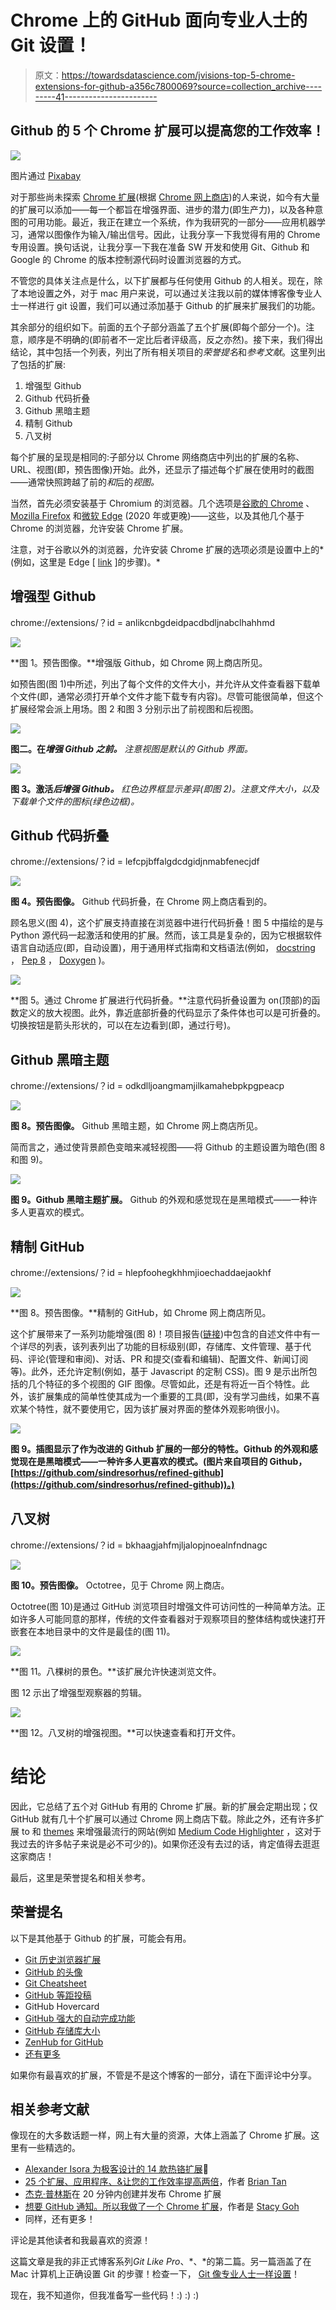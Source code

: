 # Chrome 上的 GitHub 面向专业人士的 Git 设置！

> 原文：<https://towardsdatascience.com/jvisions-top-5-chrome-extensions-for-github-a356c7800069?source=collection_archive---------41----------------------->

## Github 的 5 个 Chrome 扩展可以提高您的工作效率！

![](img/53b5598c75f22e914f3dc8eead6f7455.png)

图片通过 [Pixabay](https://pixabay.com/vectors/processor-bar-machine-strong-41295/)

对于那些尚未探索 [Chrome 扩展](https://support.google.com/chrome_webstore/answer/2664769?hl=en)(根据 [Chrome 网上商店](https://chrome.google.com/webstore/category/extensions))的人来说，如今有大量的扩展可以添加——每一个都旨在增强界面、进步的潜力(即生产力)，以及各种意图的可用功能。最近，我正在建立一个系统，作为我研究的一部分——应用机器学习，通常以图像作为输入/输出信号。因此，让我分享一下我觉得有用的 Chrome 专用设置。换句话说，让我分享一下我在准备 SW 开发和使用 Git、Github 和 Google 的 Chrome 的版本控制源代码时设置浏览器的方式。

不管您的具体关注点是什么，以下扩展都与任何使用 Github 的人相关。现在，除了本地设置之外，对于 mac 用户来说，可以通过关注我以前的媒体博客像专业人士一样进行 git 设置，我们可以通过添加基于 Github 的扩展来扩展我们的功能。

其余部分的组织如下。前面的五个子部分涵盖了五个扩展(即每个部分一个)。注意，顺序是不明确的(即前者不一定比后者评级高，反之亦然)。接下来，我们得出结论，其中包括一个列表，列出了所有相关项目的*荣誉提名*和*参考文献*。这里列出了包括的扩展:

1.  增强型 Github
2.  Github 代码折叠
3.  Github 黑暗主题
4.  精制 Github
5.  八叉树

每个扩展的呈现是相同的:子部分以 Chrome 网络商店中列出的扩展的名称、URL、视图(即，预告图像)开始。此外，还显示了描述每个扩展在使用时的截图——通常快照跨越了前的*和*后的*视图。*

当然，首先必须安装基于 Chromium 的浏览器。几个选项是[谷歌的 Chrome](https://www.google.com/chrome/?brand=CHBF&ds_kid=43700052784036214&utm_source=bing&utm_medium=cpc&utm_campaign=1008138%20%7C%20Chrome%20Win10%20%7C%20DR%20%7C%20ESS01%20%7C%20NA%20%7C%20US%20%7C%20en%20%7C%20Desk%20%7C%20BING%20SEM%20%7C%20BKWS%20~%20Top%20KWDS%20-%20Exact%20-%20NEW&utm_term=google%20chrome&utm_content=Desk%20%7C%20BING%20SEM%20%7C%20BKWS%20%7C%20Exact%20~%20Google%20Chrome%20~%20Top%20KWDS&gclid=COLug8C94uoCFcnwswod5tsEbA&gclsrc=ds) 、 [Mozilla Firefox](https://www.mozilla.org/en-US/exp/firefox/new/) 和[微软 Edge](https://www.microsoft.com/en-us/edge) (2020 年或更晚)——这些，以及其他几个基于 Chrome 的浏览器，允许安装 Chrome 扩展。

注意，对于谷歌以外的浏览器，允许安装 Chrome 扩展的选项必须是设置中上的*(例如，这里是 Edge [ [link](https://www.onmsft.com/how-to/how-to-install-extensions-from-the-chrome-store-on-edge-insider#:~:text=Here%20are%20the%20steps%20required%20to%20add%20extensions,ability%20to%20allow%20extensions%20from%20other%20stores.%20) ]的步骤)。*

## 增强型 Github

chrome://extensions/？id = anlikcnbgdeidpacdbdljnabclhahhmd

![](img/d5c2c13ff4e242c7b1812903e014df7d.png)

**图 1。预告图像。**增强版 Github，如 Chrome 网上商店所见。

如预告图(图 1)中所述，列出了每个文件的文件大小，并允许从文件查看器下载单个文件(即，通常必须打开单个文件才能下载专有内容)。尽管可能很简单，但这个扩展经常会派上用场。图 2 和图 3 分别示出了前视图和后视图。

![](img/7ab3ca0b206f0206c2fb15766589299c.png)

**图二。在*增强 Github 之前。*** *注意视图是默认的 Github 界面。*

![](img/1619ef3f1052c6eeb03860075a85f479.png)

**图 3。激活*后增强 Github。*** *红色边界框显示差异(即图 2)。注意文件大小，以及下载单个文件的图标(绿色边框)。*

## Github 代码折叠

chrome://extensions/？id = lefcpjbffalgdcdgidjnmabfenecjdf

![](img/b2da999c4dbc0aecad692aff6e6d74b2.png)

**图 4。预告图像。** Github 代码折叠，在 Chrome 网上商店看到的。

顾名思义(图 4)，这个扩展支持直接在浏览器中进行代码折叠！图 5 中描绘的是与 Python 源代码一起激活和使用的扩展。然而，该工具是复杂的，因为它根据软件语言自动适应(即，自动设置)，用于通用样式指南和文档语法(例如， [docstring](https://www.pythonforbeginners.com/basics/python-docstrings/) ， [Pep 8](https://pep8.org/) ， [Doxygen](https://www.doxygen.nl/index.html) )。

![](img/ffc7ae847d832ee0f4986d6888d8b719.png)

**图 5。通过 Chrome 扩展进行代码折叠。**注意代码折叠设置为 on(顶部)的函数定义的放大视图。此外，靠近底部折叠的代码显示了条件体也可以是可折叠的。切换按钮是箭头形状的，可以在左边看到(即，通过行号)。

## Github 黑暗主题

chrome://extensions/？id = odkdlljoangmamjilkamahebpkpgpeacp

![](img/2155a7e4fdf77f99ae6f767589e890ea.png)

**图 8。预告图像。** Github 黑暗主题，如 Chrome 网上商店所见。

简而言之，通过使背景颜色变暗来减轻视图——将 Github 的主题设置为暗色(图 8 和图 9)。

![](img/5644dc7ec4bf540ca74aae371524d67f.png)

**图 9。Github 黑暗主题扩展。** Github 的外观和感觉现在是黑暗模式——一种许多人更喜欢的模式。

## 精制 GitHub

chrome://extensions/？id = hlepfoohegkhhmjioechaddaejaokhf

![](img/733081659a7ab74bfb0fb66e06d7d1af.png)

**图 8。预告图像。**精制的 GitHub，如 Chrome 网上商店所见。

这个扩展带来了一系列功能增强(图 8)！项目报告([链接](https://github.com/sindresorhus/refined-github/blob/master/readme.md))中包含的自述文件中有一个详尽的列表，该列表列出了功能的目标级别(即，存储库、文件管理、基于代码、评论(管理和审阅)、对话、PR 和提交(查看和编辑)、配置文件、新闻订阅等)。此外，还允许定制(例如，基于 Javascript 的定制 CSS)。图 9 是示出所包括的几个特征的多个视图的 GIF 图像。尽管如此，还是有将近一百个特性。此外，该扩展集成的简单性使其成为一个重要的工具(即，没有学习曲线，如果不喜欢某个特性，就不要使用它，因为该扩展对界面的整体外观影响很小)。

![](img/ef55fa76dcb159dcb92438de63408c7c.png)

**图 9。插图显示了作为改进的 Github 扩展的一部分的特性。Github 的外观和感觉现在是黑暗模式——一种许多人更喜欢的模式。(图片来自项目的 Github，[https://github.com/sindresorhus/refined-github](https://github.com/sindresorhus/refined-github))。)**

## 八叉树

chrome://extensions/？id = bkhaagjahfmjljalopjnoealnfndnagc

![](img/e9ec51c6a9cf1f7fbc2447c89f7f40a5.png)

**图 10。预告图像。** Octotree，见于 Chrome 网上商店。

Octotree(图 10)是通过 GitHub 浏览项目时增强文件可访问性的一种简单方法。正如许多人可能同意的那样，传统的文件查看器对于观察项目的整体结构或快速打开嵌套在本地目录中的文件是最佳的(图 11)。

![](img/3464493d4334120213eaba9ddfda8299.png)

**图 11。八棵树的景色。**该扩展允许快速浏览文件。

图 12 示出了增强型观察器的剪辑。

![](img/bf89770aa58d01996601a180a7225378.png)

**图 12。八叉树的增强视图。**可以快速查看和打开文件。

# 结论

因此，它总结了五个对 GitHub 有用的 Chrome 扩展。新的扩展会定期出现；仅 GitHub 就有几十个扩展可以通过 Chrome 网上商店下载。除此之外，还有许多扩展 to 和 [themes](https://chrome.google.com/webstore/category/themes) 来增强最流行的网站(例如 [Medium Code Highlighter](https://chrome.google.com/webstore/detail/medium-code-highlighter/apdaagmhepellbjjbnaljaocodjjjjfd) ，这对于我过去的许多帖子来说是必不可少的)。如果你还没有去过的话，肯定值得去逛逛这家商店！

最后，这里是荣誉提名和相关参考。

## 荣誉提名

以下是其他基于 Github 的扩展，可能会有用。

*   [Git 历史浏览器扩展](https://chrome.google.com/webstore/detail/git-history-browser-exten/laghnmifffncfonaoffcndocllegejnf)
*   [GitHub 的头像](https://chrome.google.com/webstore/detail/avatars-for-github/pgjmdbklnfklcjfbonjfkdhaonlfogbb)
*   [Git Cheatsheet](https://chrome.google.com/webstore/detail/git-cheat-sheet/mjdmgoiobnbkfcfjcceaodlcodhpokgn)
*   [GitHub 等距投稿](https://chrome.google.com/webstore/detail/github-isometric-contribu/mjoedlfflcchnleknnceiplgaeoegien)
*   GitHub Hovercard
*   [GitHub 强大的自动完成功能](https://chrome.google.com/webstore/detail/awesome-autocomplete-for/djkfdjpoelphhdclfjhnffmnlnoknfnd)
*   [GitHub 存储库大小](https://chrome.google.com/webstore/detail/github-repository-size/apnjnioapinblneaedefcnopcjepgkci)
*   [ZenHub for GitHub](https://chrome.google.com/webstore/detail/zenhub-for-github/ogcgkffhplmphkaahpmffcafajaocjbd)
*   [还有更多](https://chrome.google.com/webstore/search/github?_category=extensions)

如果你有最喜欢的扩展，不管是不是这个博客的一部分，请在下面评论中分享。

## 相关参考文献

像现在的大多数话题一样，网上有大量的资源，大体上涵盖了 Chrome 扩展。这里有一些精选的。

*   [Alexander Isora 为极客设计的 14 款热铬扩展](https://medium.com/hackernoon/14-hot-chrome-extensions-for-geeks-c815a3883f9e)🦄
*   [25 个扩展、应用程序、&让您的工作效率提高两倍](https://medium.com/hackernoon/25-chrome-extensions-apps-and-hacks-to-2x-your-productivity-dd4b13e95443)，作者 [Brian Tan](https://medium.com/u/51d08cbd58a1?source=post_page-----a356c7800069--------------------------------)
*   [杰克·普林斯](https://medium.com/better-programming/how-to-create-and-publish-a-chrome-extension-in-20-minutes-6dc8395d7153)在 20 分钟内创建并发布 Chrome 扩展
*   [想要 GitHub 通知。所以我做了一个 Chrome 扩展](https://medium.com/free-code-camp/i-wanted-real-time-github-push-notifications-so-i-built-a-chrome-extension-7e6be0611e4)，作者是 [Stacy Goh](https://medium.com/u/51819d0a98cc?source=post_page-----a356c7800069--------------------------------)
*   同样，还有更多！

评论是其他读者和我最喜欢的资源！

这篇文章是我的非正式博客系列*Git Like Pro*、*、*的第二篇。另一篇涵盖了在 Mac 计算机上正确设置 Git 的步骤！检查一下， [Git 像专业人士一样设置](https://medium.com/better-programming/git-setup-like-a-pro-67bc3fe86fd1)！

现在，我不知道你，但我准备写一些代码！:) :) :)